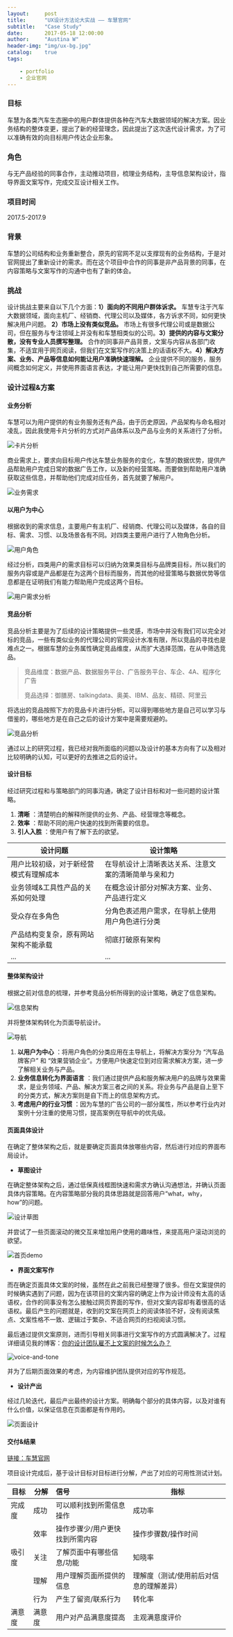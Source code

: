 ```yaml
---
layout:     post
title:      "UX设计方法论大实战 —— 车慧官网"
subtitle:   "Case Study"
date:       2017-05-18 12:00:00
author:     "Austina W"
header-img: "img/ux-bg.jpg"
catalog:    true
tags:

    - portfolio
    - 企业官网
---
```


### 目标

车慧为各类汽车生态圈中的用户群体提供各种在汽车大数据领域的解决方案。因业务结构的整体变更，提出了新的经营理念，因此提出了这次迭代设计需求，为了可以准确有效的向目标用户传达企业形象。



### 角色

与无产品经验的同事合作，主动推动项目，梳理业务结构，主导信息架构设计，指导界面文案写作，完成交互设计相关工作。



### 项目时间

2017.5-2017.9



### 背景

车慧的公司结构和业务重新整合，原先的官网不足以支撑现有的业务结构，于是对官网提出了重新设计的需求。而在这个项目中合作的同事是非产品背景的同事，在内容策略与文案写作的沟通中也有了新的体会。



### 挑战

设计挑战主要来自以下几个方面：**1）面向的不同用户群体诉求。** 车慧专注于汽车大数据领域，面向主机厂、经销商、代理公司以及媒体，各方诉求不同，如何更快解决用户问题。 **2）市场上没有类似竞品。** 市场上有很多代理公司或是数据公司，但在服务与专注领域上并没有和车慧相类似的公司。**3）提供的内容与文案分散，没有专业人员撰写整理。** 合作的同事非产品背景，文案与内容从各部门收集，不适宜用于网页阅读，但我们在文案写作的决策上的话语权不大。**4）解决方案、业务、产品等信息如何能让用户准确快速理解。** 企业提供不同的服务，服务间概念如何定义，并使用界面语言表达，才能让用户更快找到自己所需要的信息。



### 设计过程&方案

#### 业务分析

车慧可以为用户提供的有业务服务还有产品，由于历史原因，产品架构与命名相对凌乱，因此我使用卡片分析的方式对产品体系以及产品与业务的关系进行了分析。

![卡片分析](http://omqsjp4nk.bkt.clouddn.com/%E5%8D%A1%E7%89%87.jpg)

商业需求上，要求向目标用户传达车慧业务服务的变化，车慧的数据优势，提供产品帮助用户完成日常的数据广告工作，以及新的经营策略。而要做到帮助用户准确获取这些信息，并帮助他们完成对应任务，首先就要了解用户。

![业务需求](http://omqsjp4nk.bkt.clouddn.com/%E4%B8%9A%E5%8A%A1%E9%9C%80%E6%B1%82@2x.jpg)


#### 以用户为中心

根据收到的需求信息，主要用户有主机厂、经销商、代理公司以及媒体，各自的目标、需求、习惯、以及场景各有不同。对四类主要用户进行了人物角色分析。

![用户角色](http://omqsjp4nk.bkt.clouddn.com/%E7%94%A8%E6%88%B7%E8%A7%92%E8%89%B2.jpg)

经过分析，四类用户的需求目标可以归纳为效果类目标与品牌类目标，所以我们的服务内容或是产品都是在为这两个目标而服务，而其他的经营策略与数据优势等信息都是在证明我们有能力帮助用户完成这两个目标。

![用户需求分析](http://omqsjp4nk.bkt.clouddn.com/%E8%99%9A%E6%8B%9F%E7%94%A8%E6%88%B7%E8%A7%92%E8%89%B2@2x-100.jpg)



#### 竞品分析

竞品分析主要是为了后续的设计策略提供一些灵感，市场中并没有我们可以完全对标的竞品，一些有类似业务的代理公司的官网设计水准有限，所以竞品的寻找也是难点之一。根据车慧的业务属性确定竞品维度，从而扩大选择范围，在从中筛选竞品。

> 竞品维度：数据产品、数据服务平台、广告服务平台、车企、4A、程序化广告
>
> 竞品选择：御膳房、talkingdata、奥美、IBM、品友、精硕、阿里云

将选出的竞品按照下方的竞品卡片进行分析。可以得到哪些地方是自己可以学习与借鉴的，哪些地方是在自己之后的设计方案中是需要规避的。

![竞品分析](http://omqsjp4nk.bkt.clouddn.com/%E8%BD%A6%E6%85%A7%E5%AE%98%E7%BD%91%E7%AB%9E%E5%93%81%E5%8D%A1%E7%89%87.png)

通过以上的研究过程，我已经对我所面临的问题以及设计的基本方向有了以及相对比较明确的认知，可以更好的去推进之后的设计。





#### 设计目标

经过研究过程和与策略部门的同事沟通，确定了设计目标和对一些问题的设计策略。

1. **清晰** ：清楚明白的解释所提供的业务、产品、经营理念等概念。
2. **效率** ：帮助不同的用户快速的找到所需要的信息。
3. **引人入胜** ：使用户有了解下去的欲望。

| 设计问题                | 设计策略                       |
| ------------------- | -------------------------- |
| 用户比较初级，对于新经营模式有理解成本 | 在导航设计上清晰表达关系、注意文案的清晰简单与亲和力 |
| 业务领域&工具性产品的关系如何处理   | 在概念设计部分对解决方案、业务、产品进行定义     |
| 受众存在多角色             | 分角色表述用户需求，在导航上使用用户角色进行分类   |
| 产品结构变复杂，原有网站架构不能承载  | 彻底打破原有架构                   |
| ...                 | ...                        |


#### 整体架构设计


根据之前对信息的梳理，并参考竞品分析所得到的设计策略，确定了信息架构。

![信息架构](http://omqsjp4nk.bkt.clouddn.com/%E8%BD%A6%E6%85%A7.png)

并将整体架构转化为页面导航设计。

![导航](http://omqsjp4nk.bkt.clouddn.com/%E4%B8%BB%E5%AF%BC%E8%88%AA.jpg)

1. **以用户为中心** ：将用户角色的分类应用在主导航上，将解决方案分为 “汽车品牌客户” 和 “效果营销企业”。方便用户快速定位到对应需求解决方案，进一步了解相关业务与产品。
2. **业务信息转化为界面语言** ：我们通过提供产品和服务解决用户的品牌与效果需求，是业务领域、产品、解决方案三者之间的关系。将业务与产品是自上至下的分类方式，解决方案则是自下而上的信息架构方式。
3. **考虑用户的行业习惯** ：因为车慧的广告公司的一部分属性，所以参考行业内对案例十分注重的使用习惯，提高案例在导航中的优先级。






#### 页面具体设计

在确定了整体架构之后，就是要确定页面具体放哪些内容，然后进行对应的界面布局设计。

- **草图设计**

在确定整体架构之后，通过低保真线框图快速和需求方确认沟通想法，并确认页面具体内容策略。在内容策略部分我的具体思路就是回答用户“what，why，how”的问题。

![设计草图](http://omqsjp4nk.bkt.clouddn.com/%E8%BD%A6%E6%85%A7%E5%AE%98%E7%BD%91-pageflow-20170518.jpg)

并尝试了一些页面滚动的微交互来增加用户使用的趣味性，来提高用户滚动浏览的欲望。

![首页demo](http://omqsjp4nk.bkt.clouddn.com/Demo.gif)

- **界面文案写作**

而在确定页面具体文案的时候，虽然在此之前我已经整理了很多。但在文案提供的时候确实遇到了问题，因为在该项目的文案内容的确定上作为设计师没有太高的话语权，合作的同事没有怎么接触过网页界面的写作，但对文案内容却有着很高的话语权。最后产生的问题就是，收到的文案在网页上的阅读体验不好，没有阅读焦点、文案性格不一致、逻辑过于繁杂、不适合网页的扫视阅读习惯。



最后通过提供文案原则，进而引导相关同事进行文案写作的方式圆满解决了。过程详细请见我的博客：[你的设计团队雇不上文案的时候怎么办？](https://hexapod2015.github.io/Austina/2017/07/22/Voice-and-Tone/)

![voice-and-tone](http://omqsjp4nk.bkt.clouddn.com/voice-and-tone.jpg)

并为了后期页面效果的考虑，为内容维护团队提供对应的写作规范。

- **设计产出**

经过几轮迭代，最后产出最终的设计方案。明确每个部分的具体内容，以及对谁有什么价值，以保证信息在页面都是有作用的。

![页面设计](http://omqsjp4nk.bkt.clouddn.com/%E5%85%B7%E4%BD%93%E9%A1%B5%E9%9D%A2%E8%AE%BE%E8%AE%A1.jpg)

#### 交付&结果

[链接：车慧官网](http://www.auto-smart.com/)

项目设计完成后，基于设计目标对目标进行分解，产出了对应的可用性测试计划。

| 目标   | 分解   | 信号               | 指标                   |
| ---- | ---- | :--------------- | -------------------- |
| 完成度  | 成功   | 可以顺利找到所需信息操作     | 成功率                  |
|      | 效率   | 操作步骤少/用户更快找到所需内容 | 操作步骤数/操作时间           |
| 吸引度  | 关注   | 了解页面中有哪些信息/功能    | 知晓率                  |
|      | 理解   | 用户理解页面所提供的信息     | 理解度（测试/使用前后对信息的理解差异） |
|      | 行为   | 产生了留资/联系行为       | 转化率                  |
| 满意度  | 满意度  | 用户对产品满意度提高       | 主观满意度评价              |
